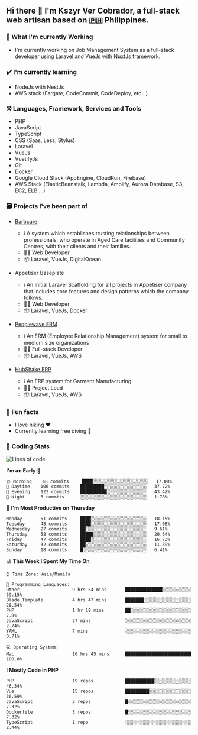 ## Hi there 👋 I'm Kszyr Ver Cobrador, a full-stack web artisan based on 🇵🇭 Philippines.

### 🚀 What I'm currently Working

- I'm currently working on Job Management System as a full-stack developer using Laravel and VueJs with NuxtJs framework.

### ✔️ I'm currently learning

- NodeJs with NestJs
- AWS stack (Fargate, CodeCommit, CodeDeploy, etc...)

### ⚒️ Languages, Framework, Services and Tools
- PHP
- JavaScript
- TypeScript
- CSS (Saas, Less, Stylus)
- Laravel
- VueJs
- VuetifyJs
- Git
- Docker
- Google Cloud Stack (AppEngine, CloudRun, Firebase)
- AWS Stack (ElasticBeanstalk, Lambda, Amplify, Aurora Database, S3, EC2, ELB ...)


### 🗃 Projects I've been part of

- <a href="https://appetiser.com.au/portfolio/barbcare" target="_blank">Barbcare</a>

  - ℹ️ A system which establishes trusting relationships between professionals, who operate in Aged Care facilities and Community Centres, with their clients and their families.
  - 👨‍💻 Web Developer
  - 📦 Laravel, VueJs, DigitalOcean

- Appetiser Baseplate

  - ℹ️ An Initial Laravel Scaffolding for all projects in Appetiser company that includes core features and design patterns which the company follows.
  - 👨‍💻 Web Developer
  - 📦 Laravel, VueJs, Docker

- <a href="https://peoplewave.co" target="_blank">Peoplewave ERM</a>

  - ℹ️ An ERM (Employee Relationship Management) system for small to medium size organizations
  - 👨‍💻 Full-stack Developer
  - 📦 Laravel, VueJs, AWS

- <a href="https://www.posbang.com/garment-erp" target="_blank">HubShake ERP</a>

  - ℹ️ An ERP system for Garment Manufacturing
  - 👨‍💻 Project Lead
  - 📦 Laravel, VueJs, AWS

### 🌴 Fun facts

- I love hiking ❤️
- Currently learning free diving 🥽

### 🌟 Coding Stats

<!-- WakaTime Stats -->

<!--START_SECTION:waka-->
![Lines of code](https://img.shields.io/badge/From%20Hello%20World%20I%27ve%20Written-489371%20lines%20of%20code-blue)

**I'm an Early 🐤** 

```text
🌞 Morning    48 commits     ████░░░░░░░░░░░░░░░░░░░░░   17.08% 
🌆 Daytime    106 commits    █████████░░░░░░░░░░░░░░░░   37.72% 
🌃 Evening    122 commits    ██████████░░░░░░░░░░░░░░░   43.42% 
🌙 Night      5 commits      ░░░░░░░░░░░░░░░░░░░░░░░░░   1.78%

```
📅 **I'm Most Productive on Thursday** 

```text
Monday       51 commits     ████░░░░░░░░░░░░░░░░░░░░░   18.15% 
Tuesday      48 commits     ████░░░░░░░░░░░░░░░░░░░░░   17.08% 
Wednesday    27 commits     ██░░░░░░░░░░░░░░░░░░░░░░░   9.61% 
Thursday     58 commits     █████░░░░░░░░░░░░░░░░░░░░   20.64% 
Friday       47 commits     ████░░░░░░░░░░░░░░░░░░░░░   16.73% 
Saturday     32 commits     ██░░░░░░░░░░░░░░░░░░░░░░░   11.39% 
Sunday       18 commits     █░░░░░░░░░░░░░░░░░░░░░░░░   6.41%

```


📊 **This Week I Spent My Time On** 

```text
⌚︎ Time Zone: Asia/Manila

💬 Programming Languages: 
Other                    9 hrs 54 mins       ██████████████░░░░░░░░░░░   59.15% 
Blade Template           4 hrs 47 mins       ███████░░░░░░░░░░░░░░░░░░   28.54% 
PHP                      1 hr 19 mins        ██░░░░░░░░░░░░░░░░░░░░░░░   7.9% 
JavaScript               27 mins             ░░░░░░░░░░░░░░░░░░░░░░░░░   2.74% 
YAML                     7 mins              ░░░░░░░░░░░░░░░░░░░░░░░░░   0.71%

💻 Operating System: 
Mac                      16 hrs 45 mins      █████████████████████████   100.0%

```

**I Mostly Code in PHP** 

```text
PHP                      19 repos            ███████████░░░░░░░░░░░░░░   46.34% 
Vue                      15 repos            █████████░░░░░░░░░░░░░░░░   36.59% 
JavaScript               3 repos             █░░░░░░░░░░░░░░░░░░░░░░░░   7.32% 
Dockerfile               3 repos             █░░░░░░░░░░░░░░░░░░░░░░░░   7.32% 
TypeScript               1 repo              ░░░░░░░░░░░░░░░░░░░░░░░░░   2.44%

```



<!--END_SECTION:waka-->
